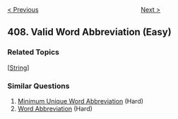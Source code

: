<!--|This file generated by command(leetcode description); DO NOT EDIT.    |-->
<!--+----------------------------------------------------------------------+-->
<!--|@author    Openset <openset.wang@gmail.com>                           |-->
<!--|@link      https://github.com/openset                                 |-->
<!--|@home      https://github.com/openset/leetcode                        |-->
<!--+----------------------------------------------------------------------+-->

[< Previous](https://github.com/openset/leetcode/tree/master/problems/trapping-rain-water-ii "Trapping Rain Water II")
　　　　　　　　　　　　　　　　
[Next >](https://github.com/openset/leetcode/tree/master/problems/longest-palindrome "Longest Palindrome")

## 408. Valid Word Abbreviation (Easy)



### Related Topics
  [[String](https://github.com/openset/leetcode/tree/master/tag/string/README.md)]

### Similar Questions
  1. [Minimum Unique Word Abbreviation](https://github.com/openset/leetcode/tree/master/problems/minimum-unique-word-abbreviation) (Hard)
  1. [Word Abbreviation](https://github.com/openset/leetcode/tree/master/problems/word-abbreviation) (Hard)
